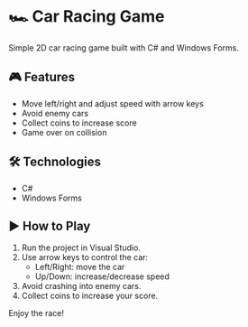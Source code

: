 # 🏎️ Car Racing Game

Simple 2D car racing game built with C# and Windows Forms.

## 🎮 Features
- Move left/right and adjust speed with arrow keys
- Avoid enemy cars
- Collect coins to increase score
- Game over on collision

## 🛠️ Technologies
- C#
- Windows Forms

## ▶️ How to Play
1. Run the project in Visual Studio.
2. Use arrow keys to control the car:
   - Left/Right: move the car
   - Up/Down: increase/decrease speed
3. Avoid crashing into enemy cars.
4. Collect coins to increase your score.

Enjoy the race!
